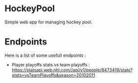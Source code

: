 # HockeyPool
Simple web app for managing hockey pool.

# Endpoints

Here is a list of some usefull endpoints :

- Player playoffs stats vs team playoffs : https://statsapi.web.nhl.com//api/v1/people/8473419/stats?stats=vsTeamPlayoffs&season=20102011
